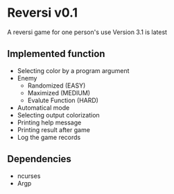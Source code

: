 # Reversi v0.1
A reversi game for one person's use
Version 3.1 is latest

## Implemented function
+ Selecting color by a program argument
+ Enemy
    + Randomized (EASY)
    + Maximized (MEDIUM)
    + Evalute Function (HARD)
+ Automatical mode
+ Selecting output colorization
+ Printing help message
+ Printing result after game
+ Log the game records

## Dependencies
+ ncurses
+ Argp
